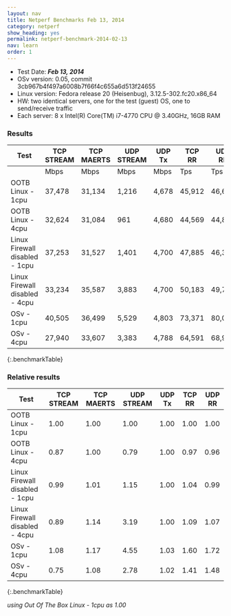 ```yaml
---
layout: nav
title: Netperf Benchmarks Feb 13, 2014
category: netperf
show_heading: yes
permalink: netperf-benchmark-2014-02-13
nav: learn
order: 1
---
```


* Test Date: ***Feb 13, 2014***  
* OSv version: 0.05, commit 3cb967b4f497a6008b7f66f4c655a6d513f24655
* Linux version: Fedora release 20 (Heisenbug), 3.12.5-302.fc20.x86_64  
* HW: two identical servers, one for the test (guest) OS, one to send/receive traffic 
* Each server: 8 x Intel(R) Core(TM) i7-4770 CPU @ 3.40GHz, 16GB RAM

### Results

Test | TCP STREAM | TCP MAERTS | UDP STREAM | UDP Tx | TCP RR | UDP RR
-----|------------|------------|------------|--------|--------|-------
     | Mbps       | Mbps       | Mbps       | Mbps   | Tps    | Tps
OOTB Linux - 1cpu	|	37,478	|	31,134	|	1,216	|	4,678	| 45,912		|	46,642
OOTB Linux - 4cpu	|	32,624	|	31,084	|	961	|	4,680	| 44,569		|	44,809
Linux Firewall disabled - 1cpu	|	37,253	|	31,527	|	1,401	|	4,700	| 47,885	|	46,338
Linux Firewall disabled - 4cpu	|	33,234	|	35,587	|	3,883	|	4,700	| 50,183	|	49,723
OSv - 1cpu	|	40,505	|	36,499	|	5,529	|	4,803	|	73,371	|	80,089
OSv - 4cpu	|	27,940	|	33,607	|	3,383	|	4,788	|	64,591	|	68,928
{:.benchmarkTable}

### Relative results 

Test | TCP STREAM | TCP MAERTS | UDP STREAM | UDP Tx | TCP RR | UDP RR
-----|------------|------------|------------|--------|--------|-------
OOTB Linux - 1cpu	|	1.00	|	1.00	|	1.00	|	1.00	|	1.00	|	1.00
OOTB Linux - 4cpu	|	0.87	|	1.00	|	0.79	|	1.00	|	0.97	|	0.96
Linux Firewall disabled - 1cpu	|	0.99	|	1.01	|	1.15	|	1.00	|	1.04	|	0.99
Linux Firewall disabled - 4cpu	|	0.89	|	1.14	|	3.19	|	1.00	|	1.09	|	1.07
OSv - 1cpu	|	1.08	|	1.17	|	4.55	|	1.03	|	1.60	|	1.72
OSv - 4cpu	|	0.75	|	1.08	|	2.78	|	1.02	|	1.41	|	1.48
{:.benchmarkTable}

*using Out Of The Box Linux - 1cpu as 1.00*
